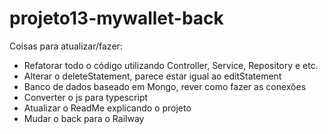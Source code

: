# projeto13-mywallet-back

Coisas para atualizar/fazer:

- Refatorar todo o código utilizando Controller, Service, Repository e etc.
- Alterar o deleteStatement, parece estar igual ao editStatement
- Banco de dados baseado em Mongo, rever como fazer as conexões
- Converter o js para typescript
- Atualizar o ReadMe explicando o projeto
- Mudar o back para o Railway 
